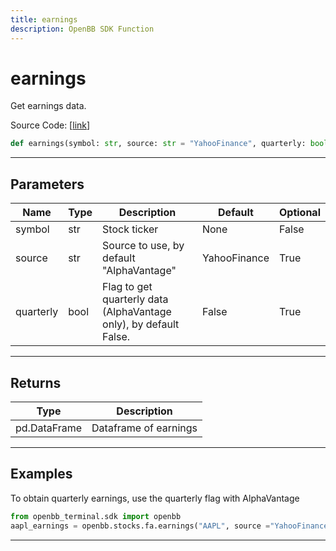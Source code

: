 ```yaml
---
title: earnings
description: OpenBB SDK Function
---
```


# earnings

Get earnings data.

Source Code: [[link](https://github.com/OpenBB-finance/OpenBBTerminal/tree/main/openbb_terminal/stocks/fundamental_analysis/sdk_helpers.py#L203)]
```python
def earnings(symbol: str, source: str = "YahooFinance", quarterly: bool = False) -> pd.DataFrame
```
---
## Parameters
| Name | Type | Description | Default | Optional |
| ---- | ---- | ----------- | ------- | -------- |
| symbol | str | Stock ticker | None | False |
| source | str | Source to use, by default "AlphaVantage" | YahooFinance | True |
| quarterly | bool | Flag to get quarterly data (AlphaVantage only), by default False. | False | True |

---
## Returns
| Type | Description |
| ---- | ----------- |
| pd.DataFrame | Dataframe of earnings |
---
## Examples

To obtain quarterly earnings, use the quarterly flag with AlphaVantage
```python
from openbb_terminal.sdk import openbb
aapl_earnings = openbb.stocks.fa.earnings("AAPL", source ="YahooFinance)
```

---

